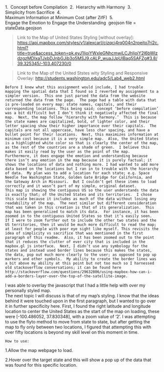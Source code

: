 1.  Concept before Compilation  
2.  Hierarchy with Harmony  
3.  Simplicity from Sacrifice  
4.  Maximum Information at Minimum Cost (after ZifF)  
5.  Engage the Emotion to Engage the Understanding 
geojson file = stateData.geojson

>Link to the Map of United States Styling [without overlay]: https://api.mapbox.com/styles/v1/alexcarl/cizqci4rq004n2rpeito7ri2c.html?title=true&access_token=pk.eyJ1IjoiYWxleGNhcmwiLCJhIjoiY2l6bWIzdzgzMDIxaTJxbDJnbGJib3o5MSJ9.cALP_wuaJJpUIBaq5SAFZg#3.8/39.325345/-103.407230/0

>Link to the Map of the United Ststes wity Styling and Responsive Overlay:
	http://students.washington.edu/adc5/Lab4_web2.html


	Before I knew what this assignment would include, I had trouble mapping the spatial data that I found so I reverted my assignment to a simpler version.  This one just parsed the data from the website returned the data from the page.  The page had a table with data that is pre-loaded on every map: state names, capitals, and their corresponding locations. This being said; concept ‘before compilation’ was a bit difficult but I don’t think it negatively affected the final map.  Next, the map follow ‘hierarchy with harmony.’  This is because the state names are capitalized, bold, of lighter color, and their letter spacing show their higher importance over their capitals.  The capitals are not all uppercase, have less char spacing, and have a bullet point for their locations.  Next, this maximizes information at minimum cost because it is a very simple map.  Also, the United States is a highlighted white color so that is clearly the center of the map, as the rest of the countries are a shade of green.  I believe this makes it easily read by the user as the point of the map.  Furthermore, it does engage the emotion and understanding because there isn’t any emotion in the map because it is purely factual; it shows the locations of data and nothing more. I had wanted to add more data based on the locations but I ran in to trouble with the hierarchy of data.  My plan was to add a location for each state; e.g. Space Needle foe Washington State, Golden Gate Bridge for California, and the Gateway Arch in Missouri.  But I couldn’t get these items to load correctly and it wasn’t part of my simple, original dataset.
	This map is showing the contiguous US so the user understands the data is exactly that; of the United States and its territories.  I chose this scale because it includes as much of the data without losing any readability of the map.  The next similar but different consideration that was taken in this creation is that of its generalization.  This map has been generalized to match its data.  For instance, it has been zoomed in to the contiguous United States so that it’s easily seen.  If I were to zoom further out to include the other two states and the US territories, then it would be much more difficult to read the map; at least for people with poor eye sight like myself. This revisits the idea of simplicity vs sacrifice that was mentioned in the first paragraph of this readme.  Also, it has been zoomed out to the point that it reduces the clutter of ever city that is included in the mapbox.gl js interface.  Next, I didn’t use any symbology for the states and instead used border lines because this makes the states, the data, pop out much more clearly to the user; as opposed to pop up markers and other symbols.  My ability to create the border lines was a bit above my ability at this point but not too much so I harnessed old stackoverflow conversations; it can be found here http://stackoverflow.com/questions/29632806/using-mapbox-how-can-i-add-a-borders-layer-over-the-top-of-the-satellite-image.
I was able to overlay the javascript that I had a little help with over my personally styled map.  
	The next topic I will discuss is that of my map’s styling.  I know that the ideas behind it were touched upon in the first paragraph, but I wanted to go over it in further specificity here.  First, I found the right latitude and longitude location to center the United States as the start of the map on loading, these were [-100.486052, 37.830348], with a zoom value of ‘2’.  I was attempting to use the flyto method to move from state to state, but after getting the map to fly only between two locations, I figured that attempting this with over fifty locations is beyond my skill level on this moment in time. 

	How to use:
	
1.Allow the map webpage to load.  

2.Hover over the target state and this will show a pop up of the data that was found for this specific location.
	


